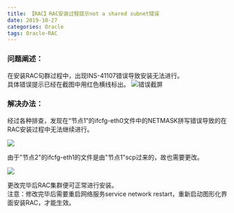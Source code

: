 ```yaml
---
title: 【RAC】RAC安装过程提示not a shared subnet错误 
date: 2019-10-27 
categories: Oracle
tags: Oracle-RAC
---
```




### 问题阐述：  


在安装RAC句群过程中，出现INS-41107错误导致安装无法进行。   
具体错误提示已经在截图中用红色横线标出。
![错误截屏](./RAC安装子网错误/子网掩码问题.png )

### 解决办法：  
经过各种排查，发现在“节点1”的ifcfg-eth0文件中的NETMASK拼写错误导致的在RAC安装过程中无法继续进行。


![](./RAC安装子网错误/ifcfg-eth0子网掩码.png )

由于"节点2"的ifcfg-eth1的文件是由"节点1"scp过来的，故也需要更改。  


![](./RAC安装子网错误/ifcfg-eth1子网掩码.png )

更改完毕后RAC集群便可正常进行安装。   
注意：修改完毕后需要重启网络服务service network restart，重新启动图形化界面安装RAC，才能生效。


